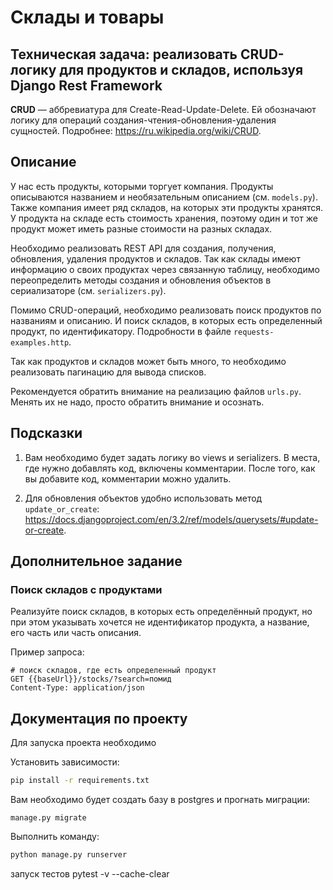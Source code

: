 # Склады и товары

## Техническая задача: реализовать CRUD-логику для продуктов и складов, используя Django Rest Framework

**CRUD** — аббревиатура для Create-Read-Update-Delete. Ей обозначают логику для операций создания-чтения-обновления-удаления сущностей. Подробнее: <https://ru.wikipedia.org/wiki/CRUD>.

## Описание

У нас есть продукты, которыми торгует компания. Продукты описываются названием и необязательным описанием (см. `models.py`). Также компания имеет ряд складов, на которых эти продукты хранятся. У продукта на складе есть стоимость хранения, поэтому один и тот же продукт может иметь разные стоимости на разных складах.

Необходимо реализовать REST API для создания, получения, обновления, удаления продуктов и складов. Так как склады имеют информацию о своих продуктах через связанную таблицу, необходимо переопределить методы создания и обновления объектов в сериализаторе (см. `serializers.py`).

Помимо CRUD-операций, необходимо реализовать поиск продуктов по названиям и описанию. И поиск складов, в которых есть определенный продукт, по идентификатору. Подробности в файле `requests-examples.http`.

Так как продуктов и складов может быть много, то необходимо реализовать пагинацию для вывода списков.

Рекомендуется обратить внимание на реализацию файлов `urls.py`. Менять их не надо, просто обратить внимание и осознать.

## Подсказки

1. Вам необходимо будет задать логику во views и serializers. В места, где нужно добавлять код, включены комментарии. После того, как вы добавите код, комментарии можно удалить.

2. Для обновления объектов удобно использовать метод `update_or_create`: <https://docs.djangoproject.com/en/3.2/ref/models/querysets/#update-or-create>.

## Дополнительное задание

### Поиск складов с продуктами

Реализуйте поиск складов, в которых есть определённый продукт, но при этом указывать хочется не идентификатор продукта, а название, его часть или часть описания.

Пример запроса:

```http
# поиск складов, где есть определенный продукт
GET {{baseUrl}}/stocks/?search=помид
Content-Type: application/json
```

## Документация по проекту

Для запуска проекта необходимо

Установить зависимости:

```bash
pip install -r requirements.txt
```

Вам необходимо будет создать базу в postgres и прогнать миграции:

```base
manage.py migrate
```

Выполнить команду:

```bash
python manage.py runserver
```

запуск тестов
pytest -v --cache-clear
